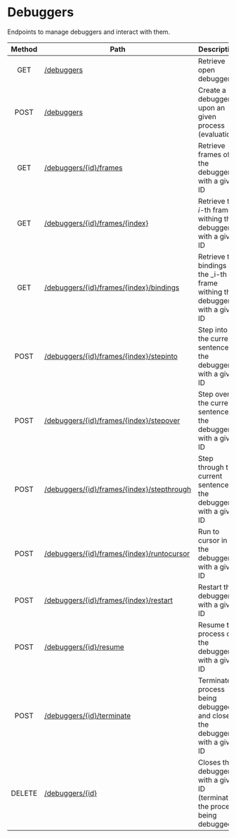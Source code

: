 # Debuggers

Endpoints to manage debuggers and interact with them.

| Method | Path                                                                              | Description                                                                    | Parameters | Payload      |
| :----: | --------------------------------------------------------------------------------- | ------------------------------------------------------------------------------ | :--------: | ------------ |
|  GET   | [/debuggers](get.md)                                                              | Retrieve open debuggers                                                        |     -      | -            |
|  POST  | [/debuggers](post.md)                                                             | Create a debugger upon an given process (evaluation)                           |     -      | `evaluation` |
|  GET   | [/debuggers/{id}/frames](id/frames/get.md)                                        | Retrieve frames of the debugger with a given ID                                |     -      | -            |
|  GET   | [/debuggers/{id}/frames/{index}](id/frames/index/get.md)                          | Retrieve the _i_-th frame withing the debugger with a given ID                 |     -      | -            |
|  GET   | [/debuggers/{id}/frames/{index}/bindings](id/frames/index/bindings/get.md)        | Retrieve the bindings of the \_i-th frame withing the debugger with a given ID |     -      | -            |
|  POST  | [/debuggers/{id}/frames/{index}/stepinto](id/frames/index/stepinto/post.md)       | Step into the current sentence in the debugger with a given ID                 |     -      | -            |
|  POST  | [/debuggers/{id}/frames/{index}/stepover](id/frames/index/stepover/post.md)       | Step over the current sentence in the debugger with a given ID                 |     -      | -            |
|  POST  | [/debuggers/{id}/frames/{index}/stepthrough](id/frames/index/stepthrough/post.md) | Step through the current sentence in the debugger with a given ID              |     -      | -            |
|  POST  | [/debuggers/{id}/frames/{index}/runtocursor](id/frames/index/runtocursor/post.md) | Run to cursor in the debugger with a given ID                                  |     -      | -            |
|  POST  | [/debuggers/{id}/frames/{index}/restart](id/frames/index/restart/post.md)         | Restart the debugger with a given ID                                           |     -      | -            |
|  POST  | [/debuggers/{id}/resume](id/resume/post.md)                                       | Resume the process of the debugger with a given ID                             |     -      | -            |
|  POST  | [/debuggers/{id}/terminate](id/terminate/post.md)                                 | Terminate process being debugged and close the debugger with a given ID        |     -      | -            |
| DELETE | [/debuggers/{id}](id/delete.md)                                                   | Closes the debugger with a given ID (terminating the process being debugged)   |     -      | -            |
